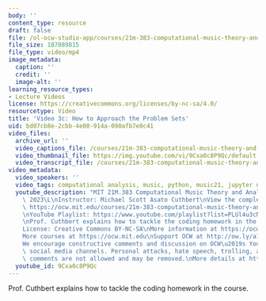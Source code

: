 ```yaml
---
body: ''
content_type: resource
draft: false
file: /ol-ocw-studio-app/courses/21m-383-computational-music-theory-and-analysis-spring-2023/21m283_video_3c_360p_16_9.mp4
file_size: 187089815
file_type: video/mp4
image_metadata:
  caption: ''
  credit: ''
  image-alt: ''
learning_resource_types:
- Lecture Videos
license: https://creativecommons.org/licenses/by-nc-sa/4.0/
resourcetype: Video
title: 'Video 3c: How to Approach the Problem Sets'
uid: bd07cb8e-2cbb-4e00-914a-090afb7e0c41
video_files:
  archive_url: ''
  video_captions_file: /courses/21m-383-computational-music-theory-and-analysis-spring-2023/1mUpVaH7Bls85IijCl-k0ejT48mhcCMpv_transcript.webvtt
  video_thumbnail_file: https://img.youtube.com/vi/9Cxa0c8P9Qc/default.jpg
  video_transcript_file: /courses/21m-383-computational-music-theory-and-analysis-spring-2023/1mUpVaH7Bls85IijCl-k0ejT48mhcCMpv_transcript.pdf
video_metadata:
  video_speakers: ''
  video_tags: computational analysis, music, python, music21, jupyter notebook
  youtube_description: "MIT 21M.383 Computational Music Theory and Analysis Spring\
    \ 2023\L\nInstructor: Michael Scott Asato Cuthbert\nView the complete course:\
    \ https://ocw.mit.edu/courses/21m-383-computational-music-theory-and-analysis-spring-2023/\L\
    \nYouTube Playlist: https://www.youtube.com/playlist?list=PLUl4u3cNGP62vSB2sI0W8lQFKsmS2-A6R\n\
    \nProf. Cuthbert explains how to tackle the coding homework in the course.\n\n\
    License: Creative Commons BY-NC-SA\nMore information at https://ocw.mit.edu/terms\n\
    More courses at https://ocw.mit.edu\nSupport OCW at http://ow.ly/a1If50zVRl\n\n\
    We encourage constructive comments and discussion on OCW\u2019s YouTube and other\
    \ social media channels. Personal attacks, hate speech, trolling, and inappropriate\
    \ comments are not allowed and may be removed.\nMore details at https://ocw.mit.edu/comments."
  youtube_id: 9Cxa0c8P9Qc
---
```

Prof. Cuthbert explains how to tackle the coding homework in the course.